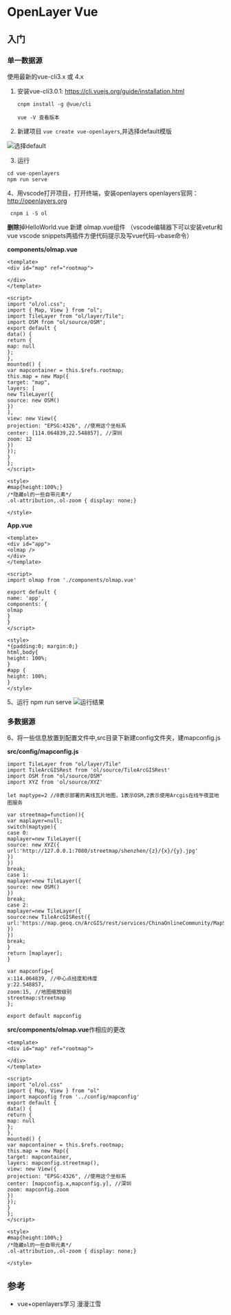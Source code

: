 # OpenLayer Vue
## 入门
### 单一数据源

使用最新的vue-cli3.x 或 4.x

1. 安装vue-cli3.0.1: https://cli.vuejs.org/guide/installation.html

	`cnpm install -g @vue/cli` 
	
	`vue -V 查看版本`
2. 新建项目 `vue create vue-openlayers`,并选择default模版

![选择default](https://upload-images.jianshu.io/upload_images/4342827-7b3c4007f8409e30.png)

3. 运行
```
cd vue-openlayers
npm run serve
```

4、用vscode打开项目，打开终端，安装openlayers
openlayers官网：http://openlayers.org

	 cnpm i -S ol 

**删除**掉HelloWorld.vue
新建 olmap.vue组件 （vscode编辑器下可以安装vetur和 vue vscode snippets两插件方便代码提示及写vue代码-vbase命令）

**components/olmap.vue**

```
<template>
<div id="map" ref="rootmap">

</div>
</template>

<script>
import "ol/ol.css";
import { Map, View } from "ol";
import TileLayer from "ol/layer/Tile";
import OSM from "ol/source/OSM";
export default {
data() {
return {
map: null
};
},
mounted() {
var mapcontainer = this.$refs.rootmap;
this.map = new Map({
target: "map",
layers: [
new TileLayer({
source: new OSM()
})
],
view: new View({
projection: "EPSG:4326", //使用这个坐标系
center: [114.064839,22.548857], //深圳
zoom: 12
})
});
}
};
</script>

<style>
#map{height:100%;}
/*隐藏ol的一些自带元素*/
.ol-attribution,.ol-zoom { display: none;}

</style>
```
**App.vue**

```
<template>
<div id="app">
<olmap />
</div>
</template>

<script>
import olmap from './components/olmap.vue'

export default {
name: 'app',
components: {
olmap
}
}
</script>

<style>
*{padding:0; margin:0;}
html,body{
height: 100%;
}
#app {
height: 100%;
}
</style>
```
5、运行 npm run serve
![运行结果](https://upload-images.jianshu.io/upload_images/4342827-93828bbb2531d3e5.png)

### 多数据源

6、将一些信息放置到配置文件中,src目录下新建config文件夹，建mapconfig.js

**src/config/mapconfig.js**

```
import TileLayer from "ol/layer/Tile"
import TileArcGISRest from 'ol/source/TileArcGISRest'
import OSM from "ol/source/OSM"
import XYZ from 'ol/source/XYZ'

let maptype=2 //0表示部署的离线瓦片地图，1表示OSM,2表示使用Arcgis在线午夜蓝地图服务

var streetmap=function(){
var maplayer=null;
switch(maptype){
case 0:
maplayer=new TileLayer({
source: new XYZ({
url:'http://127.0.0.1:7080/streetmap/shenzhen/{z}/{x}/{y}.jpg'
})
})
break;
case 1:
maplayer=new TileLayer({
source: new OSM()
})
break;
case 2:
maplayer=new TileLayer({
source:new TileArcGISRest({
url:'https://map.geoq.cn/ArcGIS/rest/services/ChinaOnlineCommunity/MapServer'
})
})
break;
}
return [maplayer];
}

var mapconfig={
x:114.064839, //中心点经度和纬度
y:22.548857,
zoom:15, //地图缩放级别
streetmap:streetmap
};

export default mapconfig
```
**src/components/olmap.vue**作相应的更改

```
<template>
<div id="map" ref="rootmap">

</div>
</template>

<script>
import "ol/ol.css"
import { Map, View } from "ol"
import mapconfig from '../config/mapconfig'
export default {
data() {
return {
map: null
};
},
mounted() {
var mapcontainer = this.$refs.rootmap;
this.map = new Map({
target: mapcontainer,
layers: mapconfig.streetmap(),
view: new View({
projection: "EPSG:4326", //使用这个坐标系
center: [mapconfig.x,mapconfig.y], //深圳
zoom: mapconfig.zoom
})
});
}
};
</script>

<style>
#map{height:100%;}
/*隐藏ol的一些自带元素*/
.ol-attribution,.ol-zoom { display: none;}

</style>
```






## 参考
- vue+openlayers学习 漫漫江雪


